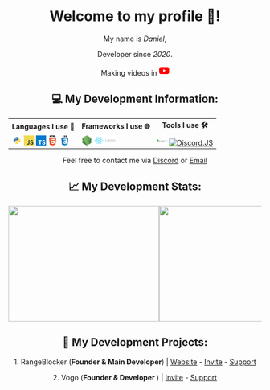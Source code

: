 <h1 align="center">Welcome to my profile 👋!</h1>
<p align="center">My name is <em>Daniel</em>,</p>
<p align="center">Developer since <em>2020</em>.</p>
<p align="center">Making videos in <a title="My YouTube Channel" href="https://www.youtube.com/channel/UCs1xlCqUg_3AVdZ1QDhJkag"><img title="YouTube" style="max-width:100%;" height="20" src="https://raw.githubusercontent.com/github/explore/d744245de144b89f3e3462949e08bfc91eda7fcf/topics/youtube/youtube.png"></a>
<h2 align="center">💻 My Development Information:</h2>
<table align="center">
	<tr>
		<th>
			Languages I use 🔧
		</th>
		<th>
			Frameworks I use 🌐
		</th>
		<th>
			Tools I use 🛠
		</th>
	</tr>
	<tr>
		<td>
			<a href="https://python.org"><img title="Python" style="max-width:100%;" height="20" src="https://raw.githubusercontent.com/github/explore/80688e429a7d4ef2fca1e82350fe8e3517d3494d/topics/python/python.png"></a>
			<a href="https://developer.mozilla.org/en-US/docs/Web/JavaScript"><img title="JavaScript" style="max-width:100%;" height="20" src="https://raw.githubusercontent.com/github/explore/80688e429a7d4ef2fca1e82350fe8e3517d3494d/topics/javascript/javascript.png"></a>
			<a href="https://typescriptlang.org"><img title="TypeScript" style="max-width:100%;" height="20" src="https://raw.githubusercontent.com/github/explore/80688e429a7d4ef2fca1e82350fe8e3517d3494d/topics/typescript/typescript.png"></a>
			<a href="https://w3schools.com/html/"><img title="HTML" style="max-width:100%;" height="20" src="https://raw.githubusercontent.com/github/explore/80688e429a7d4ef2fca1e82350fe8e3517d3494d/topics/html/html.png"></a>
			<a href="https://w3schools.com/css"><img title="CSS" style="max-width:100%;" height="20" src="https://raw.githubusercontent.com/github/explore/80688e429a7d4ef2fca1e82350fe8e3517d3494d/topics/css/css.png"></a>
		</td>
		<td>
			<a href="https://nodejs.org"><img title="NodeJS" style="max-width:100%;" height="20" src="https://raw.githubusercontent.com/github/explore/80688e429a7d4ef2fca1e82350fe8e3517d3494d/topics/nodejs/nodejs.png"></a>
			<a href="https://reactjs.org"><img title="React" style="max-width:100%;" height="20" src="https://raw.githubusercontent.com/github/explore/80688e429a7d4ef2fca1e82350fe8e3517d3494d/topics/react/react.png"></a>
			<a href="https://expressjs.com"><img title="Express" style="max-width:100%;" height="20" src="https://raw.githubusercontent.com/github/explore/80688e429a7d4ef2fca1e82350fe8e3517d3494d/topics/express/express.png"></a>
		</td>
		<td>
			<a href="https://mongodb.com"><img title="MongoDB" style="max-width:100%;" height="20" src="https://raw.githubusercontent.com/github/explore/80688e429a7d4ef2fca1e82350fe8e3517d3494d/topics/mongodb/mongodb.png"></a>
			<a href="https://discord.js.org"><img title="Discord.JS" style="max-width:100%;" height="20" src="https://avatars.githubusercontent.com/u/26492485?s=200&v=4"></a>
		</td>
	</tr>
</table>
<p align="center">Feel free to contact me via <a target="_blank" title="Discord" href="https://discord.com/users/737232727459495977">Discord</a> or <a target="_blank" title="Email" href="mailto:daniel@rangeblocker.xyz">Email</a></p>
<h2 align="center">📈 My Development Stats:</h2>
<div align="center" style="overflow: hidden; display: flex; justify-content:space-around;">
<img height="230"width="300" src="https://wakatime.com/share/@CodeDanielR/e79753ed-ca79-4b02-b903-c66d48be918c.png"> 
<img height="230" width="300" src="https://wakatime.com/share/@CodeDanielR/e0c2cf97-d3c1-4691-8d70-ba7d5adc34b4.png">
<img src="https://github-readme-stats.vercel.app/api?username=CodeDanielR&show_icons=true&theme=dark&count_private=true&include_all_commits=true">
</div>
<h2 align="center">📕 My Development Projects:</h2>
<p align="center">1. RangeBlocker (<strong>Founder & Main Developer</strong>) | <a title="RangeBlocker Website" href="https://rangeblocker.xyz">Website</a> - <a title="RangeBlocker Invite" href="https://rangeblocker.xyz/invite">Invite</a> - <a title="RangeBlocker Support" href="https://discord.gg/SzHcsFsUtn">Support</a></p>
<p align="center">2. Vogo (<strong>Founder & Developer </strong>) | <a title="Vogo Invite" href="https://discord.com/api/oauth2/authorize?client_id=858001037621067826&permissions=288440401&scope=bot%20applications.commands">Invite</a> - <a title="Vogo Support" href="https://discord.gg/gCsUWJjjmQ">Support</a></p>
